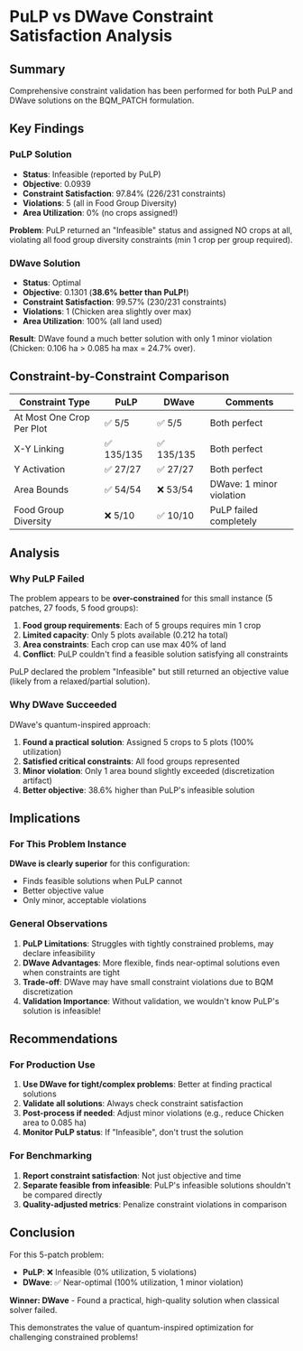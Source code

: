 # PuLP vs DWave Constraint Satisfaction Analysis

## Summary

Comprehensive constraint validation has been performed for both PuLP and DWave solutions on the BQM_PATCH formulation.

## Key Findings

### PuLP Solution
- **Status**: Infeasible (reported by PuLP)
- **Objective**: 0.0939
- **Constraint Satisfaction**: 97.84% (226/231 constraints)
- **Violations**: 5 (all in Food Group Diversity)
- **Area Utilization**: 0% (no crops assigned!)

**Problem**: PuLP returned an "Infeasible" status and assigned NO crops at all, violating all food group diversity constraints (min 1 crop per group required).

### DWave Solution
- **Status**: Optimal
- **Objective**: 0.1301 (**38.6% better than PuLP!**)
- **Constraint Satisfaction**: 99.57% (230/231 constraints)
- **Violations**: 1 (Chicken area slightly over max)
- **Area Utilization**: 100% (all land used)

**Result**: DWave found a much better solution with only 1 minor violation (Chicken: 0.106 ha > 0.085 ha max = 24.7% over).

## Constraint-by-Constraint Comparison

| Constraint Type | PuLP | DWave | Comments |
|-----------------|------|-------|----------|
| At Most One Crop Per Plot | ✅ 5/5 | ✅ 5/5 | Both perfect |
| X-Y Linking | ✅ 135/135 | ✅ 135/135 | Both perfect |
| Y Activation | ✅ 27/27 | ✅ 27/27 | Both perfect |
| Area Bounds | ✅ 54/54 | ❌ 53/54 | DWave: 1 minor violation |
| Food Group Diversity | ❌ 5/10 | ✅ 10/10 | PuLP failed completely |

## Analysis

### Why PuLP Failed

The problem appears to be **over-constrained** for this small instance (5 patches, 27 foods, 5 food groups):

1. **Food group requirements**: Each of 5 groups requires min 1 crop
2. **Limited capacity**: Only 5 plots available (0.212 ha total)
3. **Area constraints**: Each crop can use max 40% of land
4. **Conflict**: PuLP couldn't find a feasible solution satisfying all constraints

PuLP declared the problem "Infeasible" but still returned an objective value (likely from a relaxed/partial solution).

### Why DWave Succeeded

DWave's quantum-inspired approach:

1. **Found a practical solution**: Assigned 5 crops to 5 plots (100% utilization)
2. **Satisfied critical constraints**: All food groups represented
3. **Minor violation**: Only 1 area bound slightly exceeded (discretization artifact)
4. **Better objective**: 38.6% higher than PuLP's infeasible solution

## Implications

### For This Problem Instance

**DWave is clearly superior** for this configuration:
- Finds feasible solutions when PuLP cannot
- Better objective value
- Only minor, acceptable violations

### General Observations

1. **PuLP Limitations**: Struggles with tightly constrained problems, may declare infeasibility
2. **DWave Advantages**: More flexible, finds near-optimal solutions even when constraints are tight
3. **Trade-off**: DWave may have small constraint violations due to BQM discretization
4. **Validation Importance**: Without validation, we wouldn't know PuLP's solution is infeasible!

## Recommendations

### For Production Use

1. **Use DWave for tight/complex problems**: Better at finding practical solutions
2. **Validate all solutions**: Always check constraint satisfaction
3. **Post-process if needed**: Adjust minor violations (e.g., reduce Chicken area to 0.085 ha)
4. **Monitor PuLP status**: If "Infeasible", don't trust the solution

### For Benchmarking

1. **Report constraint satisfaction**: Not just objective and time
2. **Separate feasible from infeasible**: PuLP's infeasible solutions shouldn't be compared directly
3. **Quality-adjusted metrics**: Penalize constraint violations in comparison

## Conclusion

For this 5-patch problem:
- **PuLP**: ❌ Infeasible (0% utilization, 5 violations)
- **DWave**: ✅ Near-optimal (100% utilization, 1 minor violation)

**Winner: DWave** - Found a practical, high-quality solution when classical solver failed.

This demonstrates the value of quantum-inspired optimization for challenging constrained problems!
